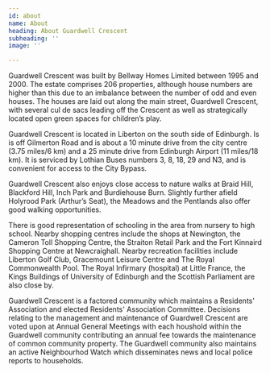 ```yaml
---
id: about
name: About
heading: About Guardwell Crescent
subheading: ''
image: ''

---
```

Guardwell Crescent was built by Bellway Homes Limited between 1995 and 2000. The estate comprises 206 properties, although house numbers are higher than this due to an imbalance between the number of odd and even houses. The houses are laid out along the main street, Guardwell Crescent, with several cul de sacs leading off the Crescent as well as strategically located open green spaces for children’s play.

Guardwell Crescent is located in Liberton on the south side of Edinburgh. Is is off Gilmerton Road and is about a 10 minute drive from the city centre (3.75 miles/6 km) and a 25 minute drive from Edinburgh Airport (11 miles/18 km). It is serviced by Lothian Buses numbers 3, 8, 18, 29 and N3, and is convenient for access to the City Bypass.

Guardwell Crescent also enjoys close access to nature walks at Braid Hill, Blackford Hill, Inch Park and Burdiehouse Burn. Slightly further afield Holyrood Park (Arthur’s Seat), the Meadows and the Pentlands also offer good walking opportunities.

There is good representation of schooling in the area from nursery to high school. Nearby shopping centres include the shops at Newington, the Cameron Toll Shopping Centre, the Straiton Retail Park and the Fort Kinnaird Shopping Centre at Newcraighall. Nearby recreation facilities include Liberton Golf Club, Gracemount Leisure Centre and The Royal Commonwealth Pool. The Royal Infirmary (hospital) at Little France, the Kings Buildings of University of Edinburgh and the Scottish Parliament are also close by.

Guardwell Crescent is a factored community which maintains a Residents' Association and elected Residents' Association Committee. Decisions relating to the management and maintenance of Guardwell Crescent are voted upon at Annual General Meetings with each houshold within the Guardwell community contributing an annual fee towards the maintenance of common community property. The Guardwell community also maintains an active Neighbourhod Watch which disseminates news and local police reports to households.